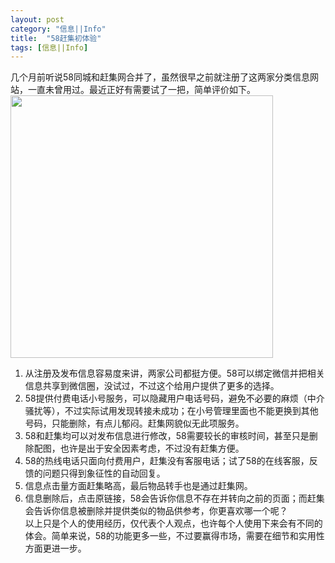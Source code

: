 ```yaml
---
layout: post
category: "信息||Info"
title:  "58赶集初体验"
tags: [信息||Info] 
---
```

几个月前听说58同城和赶集网合并了，虽然很早之前就注册了这两家分类信息网站，一直未曾用过。最近正好有需要试了一把，简单评价如下。           
<img src="http://photocdn.sohu.com/20150419/mp11495056_1429439898988_3.jpeg" width=420px>          

1.	从注册及发布信息容易度来讲，两家公司都挺方便。58可以绑定微信并把相关信息共享到微信圈，没试过，不过这个给用户提供了更多的选择。         
2.	58提供付费电话小号服务，可以隐藏用户电话号码，避免不必要的麻烦（中介骚扰等），不过实际试用发现转接未成功；在小号管理里面也不能更换到其他号码，只能删除，有点儿郁闷。赶集网貌似无此项服务。         
3.	58和赶集均可以对发布信息进行修改，58需要较长的审核时间，甚至只是删除配图，也许是出于安全因素考虑，不过没有赶集方便。        
4.	58的热线电话只面向付费用户，赶集没有客服电话；试了58的在线客服，反馈的问题只得到象征性的自动回复。         
5.	信息点击量方面赶集略高，最后物品转手也是通过赶集网。         
6.	信息删除后，点击原链接，58会告诉你信息不存在并转向之前的页面；而赶集会告诉你信息被删除并提供类似的物品供参考，你更喜欢哪一个呢？               
以上只是个人的使用经历，仅代表个人观点，也许每个人使用下来会有不同的体会。简单来说，58的功能更多一些，不过要赢得市场，需要在细节和实用性方面更进一步。
    
   
